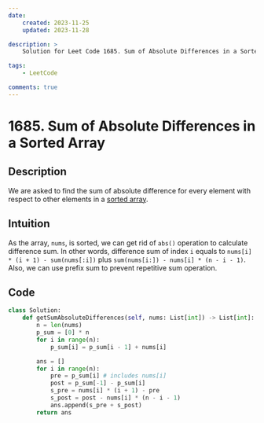 ```yaml
---
date:
    created: 2023-11-25
    updated: 2023-11-28

description: >
    Solution for Leet Code 1685. Sum of Absolute Differences in a Sorted Array

tags:
    - LeetCode

comments: true
---
```

# 1685. Sum of Absolute Differences in a Sorted Array

## Description

We are asked to find the sum of absolute difference for every element with respect to other elements in a [sorted array](https://leetcode.com/problems/sum-of-absolute-differences-in-a-sorted-array/description/?envType=daily-question&envId=2023-11-25). 

## Intuition

As the array, `nums`, is sorted, we can get rid of `abs()` operation to calculate difference sum. In other words, difference sum of index `i` equals to `nums[i] * (i + 1) - sum(nums[:i])` plus `sum(nums[i:]) - nums[i] * (n - i - 1)`. Also, we can use prefix sum to prevent repetitive sum operation.

## Code

```python
class Solution:
    def getSumAbsoluteDifferences(self, nums: List[int]) -> List[int]:
        n = len(nums)
        p_sum = [0] * n
        for i in range(n):
            p_sum[i] = p_sum[i - 1] + nums[i]

        ans = []
        for i in range(n):
            pre = p_sum[i] # includes nums[i]
            post = p_sum[-1] - p_sum[i]
            s_pre = nums[i] * (i + 1) - pre 
            s_post = post - nums[i] * (n - i - 1)
            ans.append(s_pre + s_post)
        return ans
```